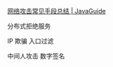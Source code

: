 [网络攻击常见手段总结 | JavaGuide](https://javaguide.cn/cs-basics/network/network-attack-means.html#通过-ip-地址我们能知道什么)



分布式拒绝服务





IP 欺骗                入口过滤

中间人攻击     数字签名